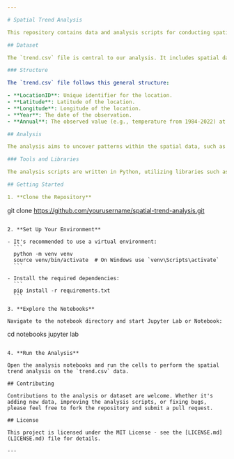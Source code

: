 ```yaml
---

# Spatial Trend Analysis

This repository contains data and analysis scripts for conducting spatial trend analysis, focusing on the `trend.csv` dataset. The aim is to identify, visualize, and understand the trends within spatial data over time.

## Dataset

The `trend.csv` file is central to our analysis. It includes spatial data points across various locations and times, allowing for a comprehensive study of how certain phenomena change geographically and temporally.

### Structure

The `trend.csv` file follows this general structure:

- **LocationID**: Unique identifier for the location.
- **Latitude**: Latitude of the location.
- **Longitude**: Longitude of the location.
- **Year**: The date of the observation.
- **Annual**: The observed value (e.g., temperature from 1984-2022) at the location and date.

## Analysis

The analysis aims to uncover patterns within the spatial data, such as areas of significant increase or decrease in the observed values over time. 

### Tools and Libraries

The analysis scripts are written in Python, utilizing libraries such as Pandas for data manipulation, Matplotlib and Seaborn for visualization, and Scikit-learn for any statistical modeling or machine learning tasks. Jupyter Notebooks are used to document the analysis steps, findings, and visualizations.

## Getting Started

1. **Clone the Repository**

   ```
   git clone https://github.com/yourusername/spatial-trend-analysis.git
   ```

2. **Set Up Your Environment**

   - It's recommended to use a virtual environment:
     ```
     python -m venv venv
     source venv/bin/activate  # On Windows use `venv\Scripts\activate`
     ```
   
   - Install the required dependencies:
     ```
     pip install -r requirements.txt
     ```

3. **Explore the Notebooks**

   Navigate to the notebook directory and start Jupyter Lab or Notebook:
   ```
   cd notebooks
   jupyter lab
   ```

4. **Run the Analysis**

   Open the analysis notebooks and run the cells to perform the spatial trend analysis on the `trend.csv` data.

## Contributing

Contributions to the analysis or dataset are welcome. Whether it's adding new data, improving the analysis scripts, or fixing bugs, please feel free to fork the repository and submit a pull request.

## License

This project is licensed under the MIT License - see the [LICENSE.md](LICENSE.md) file for details.

---
```

